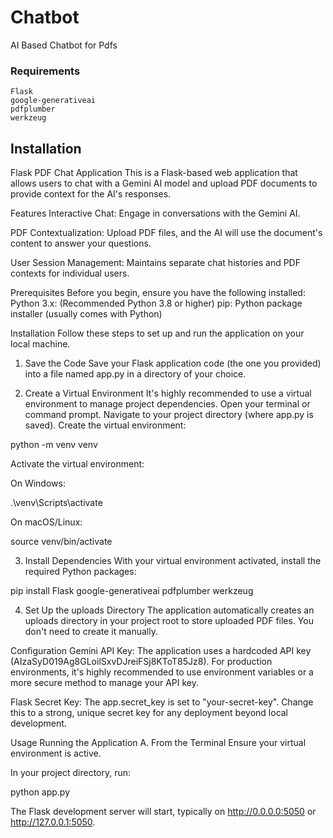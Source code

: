 # Chatbot
AI Based Chatbot for Pdfs

### Requirements
    Flask
    google-generativeai
    pdfplumber
    werkzeug

## Installation

Flask PDF Chat Application
This is a Flask-based web application that allows users to chat with a Gemini AI model and upload PDF documents to provide context for the AI's responses.

Features
Interactive Chat: Engage in conversations with the Gemini AI.

PDF Contextualization: Upload PDF files, and the AI will use the document's content to answer your questions.

User Session Management: Maintains separate chat histories and PDF contexts for individual users.

Prerequisites
Before you begin, ensure you have the following installed:
Python 3.x: (Recommended Python 3.8 or higher)
pip: Python package installer (usually comes with Python)



Installation
Follow these steps to set up and run the application on your local machine.

1. Save the Code
Save your Flask application code (the one you provided) into a file named app.py in a directory of your choice.

2. Create a Virtual Environment
It's highly recommended to use a virtual environment to manage project dependencies.
Open your terminal or command prompt.
Navigate to your project directory (where app.py is saved).
Create the virtual environment:

python -m venv venv

Activate the virtual environment:

On Windows:

.\venv\Scripts\activate

On macOS/Linux:

source venv/bin/activate

3. Install Dependencies
With your virtual environment activated, install the required Python packages:

pip install Flask google-generativeai pdfplumber werkzeug

4. Set Up the uploads Directory
The application automatically creates an uploads directory in your project root to store uploaded PDF files. You don't need to create it manually.

Configuration
Gemini API Key: The application uses a hardcoded API key (AIzaSyD019Ag8GLoilSxvDJreiFSj8KToT85Jz8). For production environments, it's highly recommended to use environment variables or a more secure method to manage your API key.

Flask Secret Key: The app.secret_key is set to "your-secret-key". Change this to a strong, unique secret key for any deployment beyond local development.

Usage
Running the Application
A. From the Terminal
Ensure your virtual environment is active.

In your project directory, run:

python app.py

The Flask development server will start, typically on http://0.0.0.0:5050 or http://127.0.0.1:5050.

